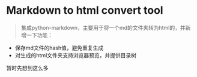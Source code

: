 # Markdown to html convert tool  
> 集成python-markdown，主要用于将一个md的文件夹转为html的，并新增一下功能：  
- 保存md文件的hash值，避免重复生成  
- 对生成的html文件夹支持浏览器预览，并提供目录树  

暂时先想到这么多


